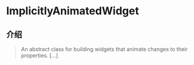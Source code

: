 # ImplicitlyAnimatedWidget

## 介绍

> An abstract class for building widgets that animate changes to their properties. [...]
